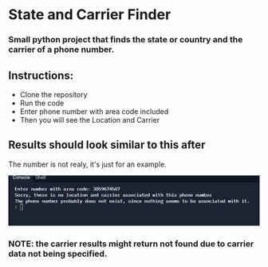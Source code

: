 # State and Carrier Finder
### Small python project that finds the state or country and the carrier of a phone number.

## Instructions:
- Clone the repository
- Run the code
- Enter phone number with area code included
- Then you will see the Location and Carrier

## Results should look similar to this after
The number is not realy, it's just for an example.

![Terminal Example](Assets/example_screen.jpg)

### NOTE: the carrier results might return not found due to carrier data not being specified.

